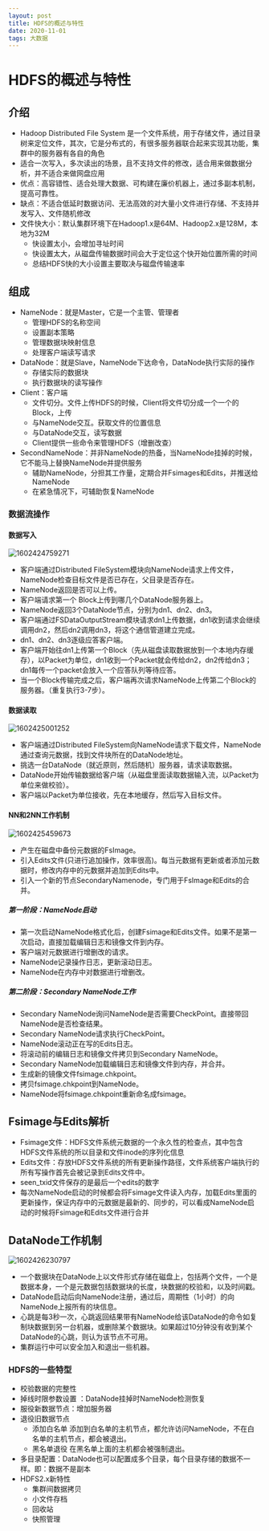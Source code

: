 ```yaml
---
layout: post
title: HDFS的概述与特性
date: 2020-11-01 
tags: 大数据   
---
```


# HDFS的概述与特性

## 介绍

* Hadoop Distributed File System 是一个文件系统，用于存储文件，通过目录树来定位文件，其次，它是分布式的，有很多服务器联合起来实现其功能，集群中的服务器有各自的角色
* 适合一次写入，多次读出的场景，且不支持文件的修改，适合用来做数据分析，并不适合来做网盘应用
* 优点：高容错性、适合处理大数据、可构建在廉价机器上，通过多副本机制，提高可靠性。
* 缺点：不适合低延时数据访问、无法高效的对大量小文件进行存储、不支持并发写入、文件随机修改
* 文件快大小：默认集群环境下在Hadoop1.x是64M、Hadoop2.x是128M，本地为32M
  * 快设置太小，会增加寻址时间
  * 快设置太大，从磁盘传输数据时间会大于定位这个快开始位置所需的时间
  * 总结HDFS快的大小设置主要取决与磁盘传输速率

## 组成

* NameNode：就是Master，它是一个主管、管理者
  * 管理HDFS的名称空间
  * 设置副本策略
  * 管理数据块映射信息
  * 处理客户端读写请求
* DataNode：就是Slave，NameNode下达命令，DataNode执行实际的操作
  * 存储实际的数据块
  * 执行数据块的读写操作
* Client：客户端
  * 文件切分。文件上传HDFS的时候，Client将文件切分成一个一个的Block，上传
  * 与NameNode交互。获取文件的位置信息
  * 与DataNode交互，读写数据
  * Client提供一些命令来管理HDFS（增删改查）
* SecondNameNode：并非NameNode的热备，当NameNode挂掉的时候，它不能马上替换NameNode并提供服务
  * 辅助NameNode，分担其工作量，定期合并Fsimages和Edits，并推送给NameNode
  * 在紧急情况下，可辅助恢复NameNode



### 数据流操作

#### 数据写入

![1602424759271](https://img-blog.csdnimg.cn/20201013124226695.png?x-oss-process=image/watermark,type_ZmFuZ3poZW5naGVpdGk,shadow_10,text_aHR0cHM6Ly9ibG9nLmNzZG4ubmV0L3FxXzQyODI5ODM1,size_16,color_FFFFFF,t_70#pic_center)

* 客户端通过Distributed FileSystem模块向NameNode请求上传文件，NameNode检查目标文件是否已存在，父目录是否存在。
* NameNode返回是否可以上传。
* 客户端请求第一个 Block上传到哪几个DataNode服务器上。
* NameNode返回3个DataNode节点，分别为dn1、dn2、dn3。
* 客户端通过FSDataOutputStream模块请求dn1上传数据，dn1收到请求会继续调用dn2，然后dn2调用dn3，将这个通信管道建立完成。
* dn1、dn2、dn3逐级应答客户端。
* 客户端开始往dn1上传第一个Block（先从磁盘读取数据放到一个本地内存缓存），以Packet为单位，dn1收到一个Packet就会传给dn2，dn2传给dn3；dn1每传一个packet会放入一个应答队列等待应答。
* 当一个Block传输完成之后，客户端再次请求NameNode上传第二个Block的服务器。（重复执行3-7步）。

#### 数据读取

![1602425001252](https://img-blog.csdnimg.cn/20210626112426234.png?x-oss-process=image/watermark,type_ZmFuZ3poZW5naGVpdGk,shadow_10,text_aHR0cHM6Ly9ibG9nLmNzZG4ubmV0L3FxXzQyODI5ODM1,size_16,color_FFFFFF,t_70#pic_center)

* 客户端通过Distributed FileSystem向NameNode请求下载文件，NameNode通过查询元数据，找到文件块所在的DataNode地址。
* 挑选一台DataNode（就近原则，然后随机）服务器，请求读取数据。
* DataNode开始传输数据给客户端（从磁盘里面读取数据输入流，以Packet为单位来做校验）。
* 客户端以Packet为单位接收，先在本地缓存，然后写入目标文件。

####  NN和2NN工作机制  

![1602425459673](https://img-blog.csdnimg.cn/2020101312425379.png?x-oss-process=image/watermark,type_ZmFuZ3poZW5naGVpdGk,shadow_10,text_aHR0cHM6Ly9ibG9nLmNzZG4ubmV0L3FxXzQyODI5ODM1,size_16,color_FFFFFF,t_70#pic_center)

* 产生在磁盘中备份元数据的FsImage。  
* 引入Edits文件(只进行追加操作，效率很高)。每当元数据有更新或者添加元数据时，修改内存中的元数据并追加到Edits中。  
* 引入一个新的节点SecondaryNamenode，专门用于FsImage和Edits的合并。  

##### 第一阶段：NameNode启动

* 第一次启动NameNode格式化后，创建Fsimage和Edits文件。如果不是第一次启动，直接加载编辑日志和镜像文件到内存。
* 客户端对元数据进行增删改的请求。
* NameNode记录操作日志，更新滚动日志。
* NameNode在内存中对数据进行增删改。

##### 第二阶段：Secondary NameNode工作

* Secondary NameNode询问NameNode是否需要CheckPoint。直接带回NameNode是否检查结果。
* Secondary NameNode请求执行CheckPoint。
* NameNode滚动正在写的Edits日志。
* 将滚动前的编辑日志和镜像文件拷贝到Secondary NameNode。
* Secondary NameNode加载编辑日志和镜像文件到内存，并合并。
* 生成新的镜像文件fsimage.chkpoint。
* 拷贝fsimage.chkpoint到NameNode。
* NameNode将fsimage.chkpoint重新命名成fsimage。

## Fsimage与Edits解析

* Fsimage文件：HDFS文件系统元数据的一个永久性的检查点，其中包含HDFS文件系统的所以目录和文件inode的序列化信息
* Edits文件：存放HDFS文件系统的所有更新操作路径，文件系统客户端执行的所有写操作首先会被记录到Edits文件中。
* seen_txid文件保存的是最后一个edits的数字
* 每次NameNode启动的时候都会将Fsimage文件读入内存，加载Edits里面的更新操作，保证内存中的元数据是最新的、同步的，可以看成NameNode启动的时候将Fsimage和Edits文件进行合并

## DataNode工作机制

![1602426230797](https://img-blog.csdnimg.cn/20201013124310994.png?x-oss-process=image/watermark,type_ZmFuZ3poZW5naGVpdGk,shadow_10,text_aHR0cHM6Ly9ibG9nLmNzZG4ubmV0L3FxXzQyODI5ODM1,size_16,color_FFFFFF,t_70#pic_center)

* 一个数据块在DataNode上以文件形式存储在磁盘上，包括两个文件，一个是数据本身，一个是元数据包括数据块的长度，块数据的校验和，以及时间戳。
* DataNode启动后向NameNode注册，通过后，周期性（1小时）的向NameNode上报所有的块信息。
* 心跳是每3秒一次，心跳返回结果带有NameNode给该DataNode的命令如复制块数据到另一台机器，或删除某个数据块。如果超过10分钟没有收到某个DataNode的心跳，则认为该节点不可用。
* 集群运行中可以安全加入和退出一些机器。

### HDFS的一些特型

* 校验数据的完整性
* 掉线时限参数设置 ：DataNode挂掉时NameNode检测恢复
* 服役新数据节点：增加服务器
* 退役旧数据节点
  * 添加白名单 添加到白名单的主机节点，都允许访问NameNode，不在白名单的主机节点，都会被退出。
  * 黑名单退役 在黑名单上面的主机都会被强制退出。
* 多目录配置：DataNode也可以配置成多个目录，每个目录存储的数据不一样。即：数据不是副本
* HDFS2.x新特性
  * 集群间数据拷贝
  * 小文件存档
  * 回收站
  * 快照管理
